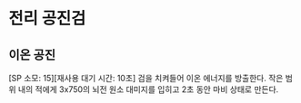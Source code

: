 # 전리 공진검

## 이온 공진

[SP 소모: 15][재사용 대기 시간: 10초] 검을 치켜들어 이온 에너지를 방출한다. 작은 범위 내의 적에게 3x750의 뇌전 원소 대미지를 입히고 2초 동안 마비 상태로 만든다.
